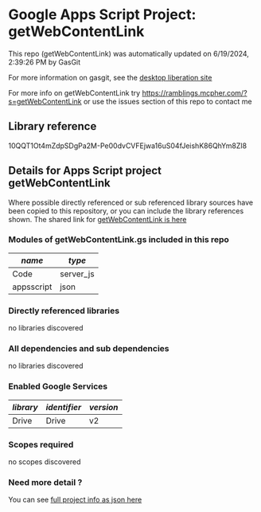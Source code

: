 # Google Apps Script Project: getWebContentLink
This repo (getWebContentLink) was automatically updated on 6/19/2024, 2:39:26 PM by GasGit

For more information on gasgit, see the [desktop liberation site](https://ramblings.mcpher.com/drive-sdk-and-github/migrategasgit/ "desktop liberation")

For more info on getWebContentLink try https://ramblings.mcpher.com/?s=getWebContentLink or use the issues section of this repo to contact me
## Library reference
10QQT1Ot4mZdpSDgPa2M-Pe00dvCVFEjwa16uS04fJeishK86QhYm8Zl8


## Details for Apps Script project getWebContentLink
Where possible directly referenced or sub referenced library sources have been copied to this repository, or you can include the library references shown. 
The shared link for [getWebContentLink is here](https://script.google.com/d/10QQT1Ot4mZdpSDgPa2M-Pe00dvCVFEjwa16uS04fJeishK86QhYm8Zl8/edit?usp=sharing "open in the GAS IDE")

### Modules of getWebContentLink.gs included in this repo
*name*|*type*
--- | --- 
Code| server_js
appsscript| json
### Directly referenced libraries
no libraries discovered
### All dependencies and sub dependencies
no libraries discovered
### Enabled Google Services
*library*|*identifier*|*version*
--- | --- | --- 
Drive| Drive|v2
### Scopes required
no scopes discovered
### Need more detail ?
You can see [full project info as json here](info.json)
